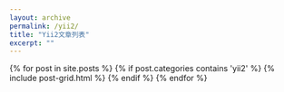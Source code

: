 ```yaml
---
layout: archive
permalink: /yii2/
title: "Yii2文章列表"
excerpt: ""
---
```


<div class="tiles">
{% for post in site.posts %}
	{% if post.categories contains 'yii2' %}
		{% include post-grid.html %}
	{% endif %}
{% endfor %}
</div><!-- /.tiles -->
